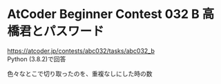 # AtCoder Beginner Contest 032 B 高橋君とパスワード  
https://atcoder.jp/contests/abc032/tasks/abc032_b  
Python (3.8.2)で回答  

色々なとこで切り取ったのを、重複なしにした時の数
